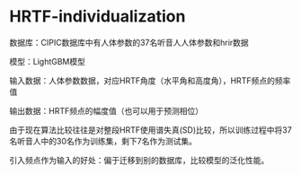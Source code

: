 # HRTF-individualization
数据库：CIPIC数据库中有人体参数的37名听音人人体参数和hrir数据

模型：LightGBM模型

输入数据：人体参数数据，对应HRTF角度（水平角和高度角），HRTF频点的频率值

输出数据：HRTF频点的幅度值（也可以用于预测相位）

由于现在算法比较往往是对整段HRTF使用谱失真(SD)比较，所以训练过程中将37名听音人中的30名作为训练集，剩下7名作为测试集。

引入频点作为输入的好处：偏于迁移到别的数据库，比较模型的泛化性能。
